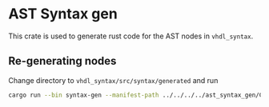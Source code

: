 # AST Syntax gen

This crate is used to generate rust code for the AST nodes in `vhdl_syntax`.

## Re-generating nodes

Change directory to `vhdl_syntax/src/syntax/generated` and run

```sh
cargo run --bin syntax-gen --manifest-path ../../../../ast_syntax_gen/Cargo.toml
```
